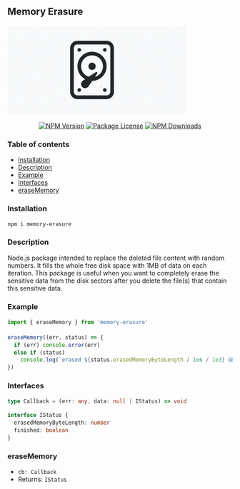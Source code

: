 ## Memory Erasure

<img src="icon.png" alt="logo" height="200px" >

<p align="center">
  <a href="https://www.npmjs.com/package/memory-erasure" target="_blank"><img src="https://img.shields.io/npm/v/memory-erasure.svg" alt="NPM Version" /></a>
  <a href="https://www.npmjs.com/package/memory-erasure" target="_blank"><img src="https://img.shields.io/npm/l/memory-erasure.svg" alt="Package License" /></a>
  <a href="https://www.npmjs.com/package/memory-erasure" target="_blank"><img src="https://img.shields.io/npm/dm/memory-erasure.svg" alt="NPM Downloads" /></a>
</p>

### Table of contents

- [Installation](#Installation)
- [Description](#Description)
- [Example](#Example)
- [Interfaces](#Interfaces)
- [eraseMemory](#eraseMemory)

### Installation

```console
npm i memory-erasure
```

### Description

Node.js package intended to replace the deleted file content with random
numbers. It fills the whole free disk space with 1MB of data on each
iteration. This package is useful when you want to completely erase
the sensitive data from the disk sectors after you delete the file(s)
that contain this sensitive data.

### Example

```ts
import { eraseMemory } from 'memory-erasure'

eraseMemory((err, status) => {
  if (err) console.error(err)
  else if (status)
    console.log(`erased ${status.erasedMemoryByteLength / 1e6 / 1e3} GB`)
})
```

### Interfaces

```ts
type Callback = (err: any, data: null | IStatus) => void
```

```ts
interface IStatus {
  erasedMemoryByteLength: number
  finished: boolean
}
```

### eraseMemory

- `cb: Callback`
- Returns: `IStatus`
